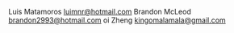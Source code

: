 Luis Matamoros luimnr@hotmail.com
Brandon McLeod brandon2993@hotmail.com
oi Zheng kingomalamala@gmail.com